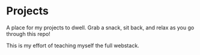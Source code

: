 # Projects
A place for my projects to dwell. Grab a snack, sit back, and relax as you go through this repo!

This is my effort of teaching myself the full webstack.